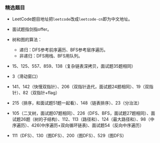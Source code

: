 ### 精选题目


- LeetCode题目地址把`leetcode`改成`leetcode-cn`即为中文地址。
- 面试题指剑指offer。


- 树和图的算法：
    - 递归：DFS参考前序遍历、BFS参考层序遍历。
    - 非递归：DFS用栈、BFS用队列。



- 15、125、557、859、138（复杂链表深拷贝，面试题35题相同）
- 3（滑动窗口）
- 141、142（快慢双指针）、206（双指针迭代，面试题24题相同）、19（双指针）、82（双指针+flag）
- 215（排序，和面试题51题一起看）、148（链表排序）、23（分治法）
- 105（二叉树，面试题07题相同）、226（DFS、BFS，面试题27题相同）、面试题26题（树的子结构）、112、113（路径和）、124（最大路径和）、98（中序遍历）、426(中序遍历+双向循环链表)、面试题54（反向中序遍历）
- 111（DFS）、130（图DFS）、200（图DFS）、529（图DFS）

